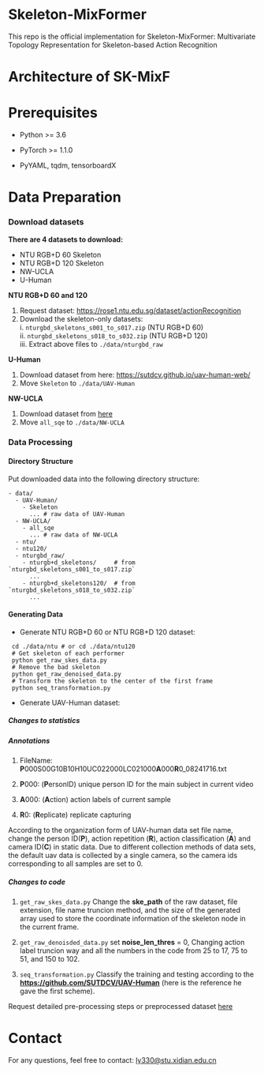 # Skeleton-MixFormer
This repo is the official implementation for Skeleton-MixFormer: Multivariate Topology Representation for Skeleton-based Action Recognition

# Architecture of SK-MixF







# Prerequisites

+ Python >= 3.6

+ PyTorch >= 1.1.0

+ PyYAML, tqdm, tensorboardX

# Data Preparation

### Download datasets

**There are 4 datasets to download:**
+ NTU RGB+D 60 Skeleton
+ NTU RGB+D 120 Skeleton
+ NW-UCLA
+ U-Human

**NTU RGB+D 60 and 120**

1. Request dataset: https://rose1.ntu.edu.sg/dataset/actionRecognition
2. Download the skeleton-only datasets:  
    i. ```nturgbd_skeletons_s001_to_s017.zip``` (NTU RGB+D 60)  
    ii. ```nturgbd_skeletons_s018_to_s032.zip``` (NTU RGB+D 120)  
    iii. Extract above files to ```./data/nturgbd_raw```  

**U-Human**

1. Download dataset from here: https://sutdcv.github.io/uav-human-web/
2. Move ```Skeleton``` to ```./data/UAV-Human```

**NW-UCLA**

1. Download dataset from [here](https://drive.google.com/file/d/1wWhgqMEQlrCKcJHu6W72Zk_iloS7_JJw/view?usp=share_link)
2. Move ```all_sqe``` to ```./data/NW-UCLA```



### Data Processing

#### Directory Structure

Put downloaded data into the following directory structure:
~~~
- data/
  - UAV-Human/
    - Skeleton
      ... # raw data of UAV-Human
  - NW-UCLA/
    - all_sqe
      ... # raw data of NW-UCLA
  - ntu/
  - ntu120/
  - nturgbd_raw/
    - nturgb+d_skeletons/     # from `nturgbd_skeletons_s001_to_s017.zip`
      ...
    - nturgb+d_skeletons120/  # from `nturgbd_skeletons_s018_to_s032.zip`
      ...
~~~

#### Generating Data

+ Generate NTU RGB+D 60 or NTU RGB+D 120 dataset:
~~~
 cd ./data/ntu # or cd ./data/ntu120
 # Get skeleton of each performer
 python get_raw_skes_data.py
 # Remove the bad skeleton 
 python get_raw_denoised_data.py
 # Transform the skeleton to the center of the first frame
 python seq_transformation.py
~~~
+ Generate UAV-Human dataset:

##### Changes to statistics  
##### Annotations  

1. FileName: **P**000S00G10B10H10UC022000LC021000**A**000**R**0_08241716.txt  

2. **P**000: (**P**ersonID) unique person ID for the main subject in current video

3. **A**000: (**A**ction) action labels of current sample  

4. **R**0: (**R**eplicate) replicate capturing  

According to the organization form of UAV-human data set file name, change the person ID(**P**), action repetition (**R**), action classification (**A**) and camera ID(**C**) in static data. Due to different collection methods of data sets, the default uav data is collected by a single camera, so the camera ids corresponding to all samples are set to 0.

##### Changes to code 

1. ```get_raw_skes_data.py``` Change the **ske_path** of the raw dataset, file extension, file name truncion method, and the size of the generated array used to store the coordinate information of the skeleton node in the current frame.

2. ```get_raw_denoisded_data.py``` set **noise_len_thres** = 0, Changing action label truncion way and all the numbers in the code from 25 to 17, 75 to 51, and 150 to 102. 

3. ```seq_transformation.py``` Classify the training and testing according to the **https://github.com/SUTDCV/UAV-Human** (here is the reference he gave the first scheme).

Request detailed pre-processing steps or preprocessed dataset [here](https://github.com/back330/UVA-Human-Skeleton-Preprocessing)
# Contact
For any questions, feel free to contact: ly330@stu.xidian.edu.cn
